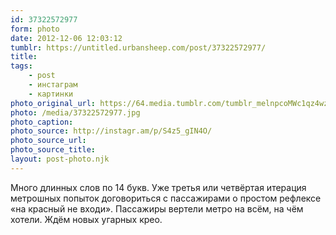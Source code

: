 ```yaml
---
id: 37322572977
form: photo
date: 2012-12-06 12:03:12
tumblr: https://untitled.urbansheep.com/post/37322572977/
title:
tags:
    - post
    - инстаграм
    - картинки
photo_original_url: https://64.media.tumblr.com/tumblr_melnpcoMWc1qz4wzio1_640.jpg
photo: /media/37322572977.jpg
photo_caption: 
photo_source: http://instagr.am/p/S4z5_gIN4O/
photo_source_url:
photo_source_title:
layout: post-photo.njk
---
```


<p>Много длинных слов по 14 букв. Уже третья или четвёртая итерация метрошных попыток договориться с пассажирами о простом рефлексе «на красный не входи». Пассажиры вертели метро на всём, на чём хотели. Ждём новых угарных крео.</p>
